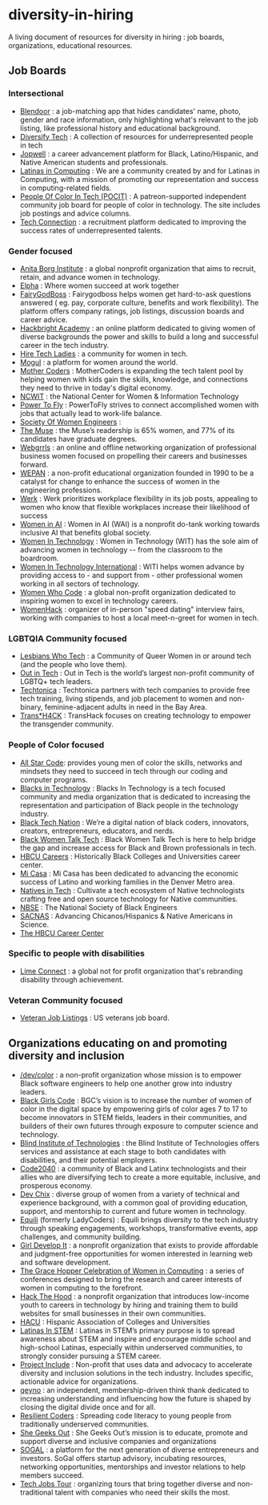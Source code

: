 # diversity-in-hiring
A living document of resources for diversity in hiring : job boards, organizations, educational resources.

## Job Boards

### Intersectional

* [Blendoor](http://blendoor.com) : a job-matching app that hides candidates' name, photo, gender and race information, only highlighting what's relevant to the job listing, like professional history and educational background.
* [Diversify Tech](https://www.diversifytech.co/) : A collection of resources for underrepresented people in tech
* [Jopwell](https://www.jopwell.com/) : a career advancement platform for Black, Latino/Hispanic, and Native American students and professionals.
* [Latinas in Computing](https://latinasincomputing.org/) : We are a community created by and for Latinas in Computing, with a mission of promoting our representation and success in computing-related fields.
* [People Of Color In Tech (POCIT)](http://peopleofcolorintech.com/) : A patreon-supported independent community job board for people of color in technology. The site includes job postings and advice columns.
* [Tech Connection](https://www.thetechconnectioninc.com)  :  a recruitment platform dedicated to improving the success rates of underrepresented talents.


### Gender focused
* [Anita Borg Institute](https://anitab.org/) : a global nonprofit organization that aims to recruit, retain, and advance women in technology.
* [Elpha](https://elpha.com/) : Where women succeed at work together 
* [FairyGodBoss](https://fairygodboss.com) : Fairygodboss helps women get hard-to-ask questions answered ( eg. pay, corporate culture, benefits and work flexibility). The platform offers company ratings, job listings, discussion boards and career advice.
* [Hackbright Academy](https://hackbrightacademy.com/) :  an online platform dedicated to giving women of diverse backgrounds the power and skills to build a long and successful career in the tech industry.
* [Hire Tech Ladies](https://www.hiretechladies.com/) : a community for women in tech.
* [Mogul](https://onmogul.com) : a platform for women around the world.
* [Mother Coders](http://www.mothercoders.org/) : MotherCoders is expanding the tech talent pool by helping women with kids gain the skills, knowledge, and connections they need to thrive in today's digital economy.
* [NCWIT](https://www.ncwit.org/resources/jobs) : the National Center for Women & Information Technology 
* [Power To Fly](https://powertofly.com/) : PowerToFly strives to connect accomplished women with jobs that actually lead to work-life balance.
* [Society Of Women Engineers](https://careers.swe.org/) : 
* [The Muse](https://www.themuse.com/jobs) : the Muse’s readership is 65% women, and 77% of its candidates have graduate degrees.
* [Webgrrls](https://www.webgrrls.com) : an online and offline networking organization of professional business women focused on propelling their careers and businesses forward.
* [WEPAN](https://jobs.wepan.org) : a non-profit educational organization founded in 1990 to be a catalyst for change to enhance the success of women in the engineering professions.  
* [Werk](https://www.saywerk.com/) :  Werk prioritizes workplace flexibility in its job posts, appealing to women who know that flexible workplaces increase their likelihood of success
* [Women in AI](https://www.womeninai.co/) : Women in AI (WAI) is a nonprofit do-tank working towards inclusive AI that benefits global society. 
* [Women In Technology](https://www.womenintechnology.org/career-center) : Women in Technology (WIT) has the sole aim of advancing women in technology -- from the classroom to the boardroom. 
* [Women In Technology International](https://www.witi.com/) : WITI helps women advance by providing access to - and support from - other professional women working in all sectors of technology.
* [Women Who Code](https://www.womenwhocode.com) : a global non-profit organization dedicated to inspiring women to excel in technology careers.
* [WomenHack](http://womenwhohack.co/) : organizer of in-person "speed dating" interview fairs, working with companies to host a local meet-n-greet for women in tech.

### LGBTQIA Community focused
* [Lesbians Who Tech](https://lesbianswhotech.org/join-our-team/) : a Community of Queer Women in or around tech (and the people who love them).
* [Out in Tech](https://outintech.com/) : Out in Tech is the world’s largest non-profit community of LGBTQ+ tech leaders.
* [Techtonica](https://techtonica.org/) : Techtonica partners with tech companies to provide free tech training, living stipends, and job placement to women and non-binary, feminine-adjacent adults in need in the Bay Area.
* [Trans*H4CK](http://www.transhack.org/) : TransHack focuses on creating technology to empower the transgender community.


### People of Color focused
* [All Star Code](http://www.allstarcode.org/): provides young men of color the skills, networks and mindsets they need to succeed in tech through our coding and computer programs.
* [Blacks in Technology](https://www.blacksintechnology.net/jobs-board/) : Blacks In Technology is a tech focused community and media organization that is dedicated to increasing the representation and participation of Black people in the technology industry.
* [Black Tech Nation](https://blacktechnation.com/) : We’re a digital nation of black coders, innovators, creators, entrepreneurs, educators, and nerds.
* [Black Women Talk Tech](https://jobs.blackwomentalktech.com/) : Black Women Talk Tech is here to help bridge the gap and increase access for Black and Brown professionals in tech.
* [HBCU Careers](https://www.hbcucareers.com/) : Historically Black Colleges and Universities career center.
* [Mi Casa](https://micasaresourcecenter.org/job-board) : Mi Casa has been dedicated to advancing the economic success of Latino and working families in the Denver Metro area.
* [Natives in Tech](https://nativesintech.org/) : Cultivate a tech ecosystem of Native technologists crafting free and open source technology for Native communities.
* [NBSE](https://careers.nsbe.org/) : The National Society of Black Engineers
* [SACNAS](https://careercenter.sacnas.org/) : Advancing Chicanos/Hispanics & Native Americans in Science.
* [The HBCU Career Center](https://jobs.thehbcucareercenter.com/)

### Specific to people with disabilities
* [Lime Connect](https://www.limeconnect.com/) : a global not for profit organization that's rebranding disability through achievement.

### Veteran Community focused
* [Veteran Job Listings](http://www.veteranjoblistings.com/) : US veterans job board.


## Organizations educating on and promoting diversity and inclusion
* [/dev/color](https://www.devcolor.org) : a non-profit organization whose mission is to empower Black software engineers to help one another grow into industry leaders.
* [Black Girls Code](http://www.blackgirlscode.com/) : BGC’s vision is to increase the number of women of color in the digital space by empowering girls of color ages 7 to 17 to become innovators in STEM fields, leaders in their communities, and builders of their own futures through exposure to computer science and technology.
* [Blind Institute of Technologies](https://blindinstituteoftechnology.org/) : the Blind Institute of Technologies offers services and assistance at each stage to both candidates with disabilities, and their potential employers.
* [Code2040](http://www.code2040.org) : a community of Black and Latinx technologists and their allies who are diversifying tech to create a more equitable, inclusive, and prosperous economy.
* [Dev Chix](http://www.devchix.com) : diverse group of women from a variety of technical and experience background, with a common goal of providing education, support, and mentorship to current and future women in technology.
* [Equili](http://equi.li/) (formerly LadyCoders) : Equili brings diversity to the tech industry through speaking engagements, workshops, transformative events, app challenges, and community building.
* [Girl Develop It](https://www.girldevelopit.com/) : a nonprofit organization that exists to provide affordable and judgment-free opportunities for women interested in learning web and software development.
* [The Grace Hopper Celebration of Women in Computing](https://ghc.anitab.org/) : a series of conferences designed to bring the research and career interests of women in computing to the forefront.
* [Hack The Hood](http://www.hackthehood.org/) : a nonprofit organization that introduces low-income youth to careers in technology by hiring and training them to build websites for small businesses in their own communities.
* [HACU](https://www.hacu.net/assnfe/CompanyDirectory.asp) : Hispanic Association of Colleges and Universities
* [Latinas In STEM](http://www.latinasinstem.com/) : Latinas in STEM’s primary purpose is to spread awareness about STEM and inspire and encourage middle school and high-school  Latinas, especially within underserved communities, to strongly consider pursuing a STEM career.
* [Project Include](http://projectinclude.org/) : Non-profit that uses data and advocacy to accelerate diversity and inclusion solutions in the tech industry. Includes specific, actionable advice for organizations.
* [qeyno](https://www.qeyno.com/) : an independent, membership-driven think thank dedicated to increasing understanding and influencing how the future is shaped by closing the digital divide once and for all.
* [Resilient Coders](http://www.resilientcoders.org/) : Spreading code literacy to young people from traditionally underserved communities.
* [She Geeks Out](https://www.shegeeksout.com/) : She Geeks Out’s mission is to educate, promote and support diverse and inclusive companies and organizations
* [SOGAL](https://www.iamsogal.com/) :  a platform for the next generation of diverse entrepreneurs and investors. SoGal offers startup advisory, incubating resources, networking opportunities, mentorships and investor relations to help members succeed.
* [Tech Jobs Tour](https://techjobstour.com/) : organizing tours that bring together diverse and non-traditional talent with companies who need their skills the most.
